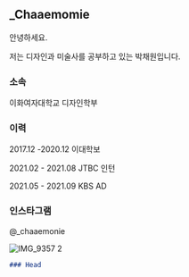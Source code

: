 ## _Chaaemomie

안녕하세요. 

저는 디자인과 미술사를 공부하고 있는 박채원입니다.

### 소속

이화여자대학교 디자인학부


### 이력

2017.12 -2020.12 이대학보 

2021.02 - 2021.08 JTBC 인턴

2021.05 - 2021.09 KBS AD

### 인스타그램

@_chaaemonie

![IMG_9357 2](https://user-images.githubusercontent.com/90588548/133022484-79931fff-d5ad-4725-85e2-a002e6774353.jpg)


```markdown
### Head




